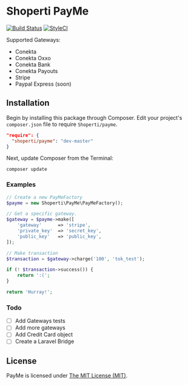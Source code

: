 # Shoperti PayMe

[![Build Status](https://travis-ci.org/Shoperti/Payme.svg)](https://travis-ci.org/Shoperti/Payme)
[![StyleCI](https://styleci.io/repos/24345061/shield)](https://styleci.io/repos/24345061)

Supported Gateways:
* Conekta
* Conekta Oxxo
* Conekta Bank
* Conekta Payouts
* Stripe
* Paypal Express (soon)

## Installation

Begin by installing this package through Composer. Edit your project's `composer.json` file to require `Shoperti/payme`.

```json
"require": {
  "shoperti/payme": "dev-master"
}
```

Next, update Composer from the Terminal:

    composer update

### Examples

```php
// Create a new PayMeFactory
$payme = new Shoperti\PayMe\PayMeFactory();

// Get a specific gateway.
$gateway = $payme->make([
	'gateway'      => 'stripe',
	'private_key'  => 'secret_key',
	'public_key'   => 'public_key',
]);

// Make transaction
$transaction = $gateway->charge('100', 'tok_test');

if (! $transaction->success()) {
	return ':(';
}

return 'Hurray!';
```

### Todo

- [ ] Add Gateways tests
- [ ] Add more gateways
- [ ] Add Credit Card object
- [ ] Create a Laravel Bridge

## License

PayMe is licensed under [The MIT License (MIT)](LICENSE).
